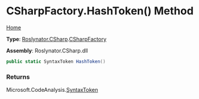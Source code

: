 # CSharpFactory\.HashToken\(\) Method

[Home](../../../../README.md)

**Type**: [Roslynator.CSharp](../../README.md)\.[CSharpFactory](../README.md)

**Assembly**: Roslynator\.CSharp\.dll

```csharp
public static SyntaxToken HashToken()
```

### Returns

Microsoft\.CodeAnalysis\.[SyntaxToken](https://docs.microsoft.com/en-us/dotnet/api/microsoft.codeanalysis.syntaxtoken)

